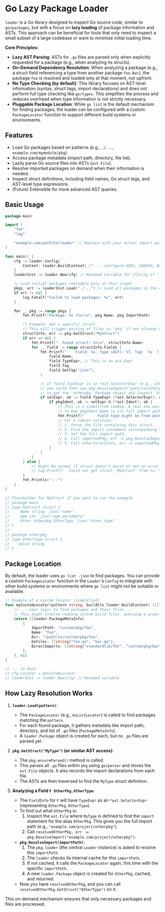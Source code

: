 # Go Lazy Package Loader

`loader` is a Go library designed to inspect Go source code, similar to `go/packages`, but with a focus on **lazy loading** of package information and ASTs. This approach can be beneficial for tools that only need to inspect a small subset of a large codebase or want to minimize initial loading time.

**Core Principles:**

*   **Lazy AST Parsing**: ASTs for `.go` files are parsed only when explicitly requested for a package (e.g., when analyzing its structs).
*   **On-Demand Dependency Resolution**: When analyzing a package (e.g., a struct field referencing a type from another package `foo.Bar`), the package `foo` is resolved and loaded only at that moment, not upfront.
*   **No Type Checking (by default)**: This library focuses on AST-level information (syntax, struct tags, import declarations) and does not perform full type checking like `go/types`. This simplifies the process and reduces overhead when type information is not strictly necessary.
*   **Pluggable Package Location**: While `go list` is the default mechanism for finding packages, the loader can be configured with a custom `PackageLocator` function to support different build systems or environments.

## Features

*   Load Go packages based on patterns (e.g., `./...`, `example.com/mymodule/pkg`).
*   Access package metadata (import path, directory, file list).
*   Lazily parse Go source files into ASTs (`ast.File`).
*   Resolve imported packages on demand when their information is needed.
*   Inspect struct definitions, including field names, Go struct tags, and AST-level type expressions.
*   (Future) Extensible for more advanced AST queries.

## Basic Usage

```go
package main

import (
	"fmt"
	"log"

	"example.com/path/to/loader" // Replace with your actual import path
)

func main() {
	cfg := loader.Config{
		Context: loader.BuildContext{ /* ... configure GOOS, GOARCH, BuildTags if needed ... */ },
	}
	loaderInst := loader.New(cfg) // Renamed variable for clarity if 'loader' is package name

	// Load initial packages (metadata only at this stage)
	pkgs, err := loaderInst.Load("./...") // Load all packages in the current module
	if err != nil {
		log.Fatalf("Failed to load packages: %v", err)
	}

	for _, pkg := range pkgs {
		fmt.Printf("Package: %s (%s)\n", pkg.Name, pkg.ImportPath)

		// Example: Get a specific struct
		// This will trigger parsing of files in 'pkg' if not already done.
		structInfo, err := pkg.GetStruct("MyStruct")
		if err == nil {
			fmt.Printf("  Found struct: %s\n", structInfo.Name)
			for _, field := range structInfo.Fields {
				fmt.Printf("    Field: %s, Type (AST): %T, Tag: `%s` (json: %q)\n",
					field.Name,
					field.TypeExpr, // This is an ast.Expr
					field.Tag,
					field.GetTag("json"),
				)

				// If field.TypeExpr is an *ast.SelectorExpr (e.g., otherpkg.OtherType),
				// you could then use pkg.ResolveImport("path/to/otherpkg")
				// to get the 'otherpkg' Package object and inspect 'OtherType'.
				if selExpr, ok := field.TypeExpr.(*ast.SelectorExpr); ok {
					if pkgIdent, ok := selExpr.X.(*ast.Ident); ok {
						// This is a simplified lookup. A real one would scan pkg.fileImports
						// to map pkgIdent.Name to its full import path.
						fmt.Printf("      Field type might be from package alias: %s, Selector: %s\n", pkgIdent.Name, selExpr.Sel.Name)
						// For a robust solution:
						// 1. Parse the file containing this struct.
						// 2. Find the import statement corresponding to pkgIdent.Name.
						// 3. Get the full import path.
						// 4. Call importedPkg, err := pkg.ResolveImport(fullImportPath)
						// 5. Call otherStructInfo, err := importedPkg.GetStruct(selExpr.Sel.Name)
					}
				}
			}
		} else {
			// Might be normal if struct doesn't exist or not an error to be logged always
			// log.Printf("  Could not get struct 'MyStruct' from %s: %v", pkg.ImportPath, err)
		}
		fmt.Println("---")
	}
}

// Placeholder for MyStruct if you want to run the example
// package main
// type MyStruct struct {
//     Name string `json:"name"`
//     Age int `json:"age,omitempty"`
//	   Other otherpkg.OtherType `json:"other_type"`
// }
//
// package otherpkg
// type OtherType struct {
//    Value string
// }

```

## Package Location

By default, the loader uses `go list -json` to find packages. You can provide a custom `PackageLocator` function in the `Loader`'s `Config` to integrate with other build systems or environments where `go list` might not be suitable or available.

```go
// Example of a custom locator (simplified)
func myCustomLocator(pattern string, buildCtx loader.BuildContext) ([]loader.PackageMetaInfo, error) {
    // ... your logic to find packages and their files ...
    // This might involve reading custom build files, querying a proprietary system, etc.
    return []loader.PackageMetaInfo{
        {
            ImportPath: "custom/pkg/foo",
            Name: "foo",
            Dir: "/path/to/custom/pkg/foo",
            GoFiles: []string{"foo.go", "bar.go"},
            DirectImports: []string{"standardlib/fmt", "custom/pkg/bar"},
        },
    }, nil
}

// ... in main
// cfg.Locator = myCustomLocator
// loaderInst := loader.New(cfg) // Renamed variable
```

## How Lazy Resolution Works

1.  **`loader.Load(pattern)`**:
    *   The `PackageLocator` (e.g., `GoListLocator`) is called to find packages matching the `pattern`.
    *   For each found package, it gathers metadata like import path, directory, and list of `.go` files (`PackageMetaInfo`).
    *   A `loader.Package` object is created for each, but no `.go` files are parsed yet.

2.  **`pkg.GetStruct("MyType")` (or similar AST access)**:
    *   The `pkg.ensureParsed()` method is called.
    *   This parses all `.go` files within `pkg` using `go/parser` and stores the `ast.File` objects. It also records the import declarations from each file.
    *   The ASTs are then traversed to find the `MyType` struct definition.

3.  **Analyzing a Field `F OtherPkg.OtherType`**:
    *   The `FieldInfo` for `F` will have `TypeExpr` as an `*ast.SelectorExpr` (representing `OtherPkg.OtherType`).
    *   To find out what `OtherPkg` is:
        1.  Inspect the `ast.File` where `MyType` is defined to find the `import` statement for the alias `OtherPkg`. This gives you the full import path (e.g., `"example.com/project/otherpkg"`).
        2.  Call `resolvedOtherPkg, err := pkg.ResolveImport("example.com/project/otherpkg")`.
    *   **`pkg.ResolveImport(importPath)`**:
        1.  The `pkg.loader` (the central `Loader` instance) is asked to resolve this `importPath`.
        2.  The `loader` checks its internal cache for this `importPath`.
        3.  If not cached, it calls the `PackageLocator` again, this time with the specific `importPath`.
        4.  A new `loader.Package` object is created for `OtherPkg`, cached, and returned.
    *   Now you have `resolvedOtherPkg`, and you can call `resolvedOtherPkg.GetStruct("OtherType")` on it.

This on-demand mechanism ensures that only necessary packages and files are processed.
```
